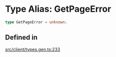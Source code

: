 # Type Alias: GetPageError

```ts
type GetPageError = unknown;
```

## Defined in

[src/client/types.gen.ts:233](https://github.com/venuecms/sdk/blob/8aca1c9889978c21426c872f7a909a183677d750/src/client/types.gen.ts#L233)
